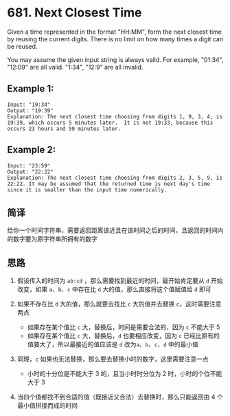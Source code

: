 # 681. Next Closest Time

Given a time represented in the format "HH:MM", form the next closest time by reusing the current digits. There is no limit on how many times a digit can be reused.

You may assume the given input string is always valid. For example, "01:34", "12:09" are all valid. "1:34", "12:9" are all invalid.

## Example 1:
    Input: "19:34"
    Output: "19:39"
    Explanation: The next closest time choosing from digits 1, 9, 3, 4, is 19:39, which occurs 5 minutes later.  It is not 19:33, because this occurs 23 hours and 59 minutes later.

## Example 2:
    Input: "23:59"
    Output: "22:22"
    Explanation: The next closest time choosing from digits 2, 3, 5, 9, is 22:22. It may be assumed that the returned time is next day's time since it is smaller than the input time numerically.

## 简译
给你一个时间字符串，需要返回距离该近且在该时间之后的时间，且返回的时间内的数字要为原字符串所拥有的数字

## 思路
1.	假设传入的时间为 `ab:cd` ，那么需要找到最近的时间，最开始肯定要从 `d` 开始改变，如果 `a`、`b`、`c` 中存在比 `d` 大的值，那么直接将这个值赋值给 `d` 即可

2.	如果不存在比 `d` 大的值，那么就要去找比 `c` 大的值并去替换 `c`，这时需要注意两点
	-	如果存在某个值比 `c` 大，替换后，时间是需要合法的，因为 `c` 不能大于 5
	-	如果存在某个值比 `c` 大，替换后，`d` 也要相应改变，因为 `c` 已经比原有的值要大了，所以最接近的值应该是 `d` 改为`a`、`b`、`c`、`d` 中的最小值

3.	同理，`c` 如果也无法替换，那么要去替换小时的数字，这里需要注意一点
	-	小时的十分位是不能大于 3 的，且当小时时分位为 2 时，小时的个位不能大于 3

4.	当四个值都找不到合适的值（既接近又合法）去替换时，那么只能返回由 4 个最小值拼接而成的时间